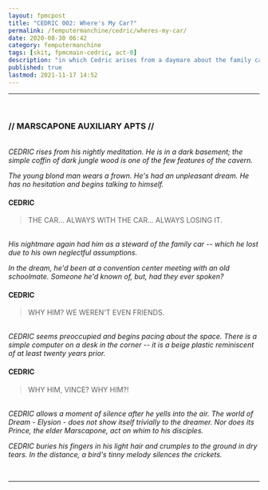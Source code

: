 ```yaml
---
layout: fpmcpost
title: "CEDRIC 002: Where's My Car?"
permalink: /femputermanchine/cedric/wheres-my-car/
date: 2020-08-30 06:42
category: femputermanchine
tags: [skit, fpmcmain-cedric, act-0]
description: "in which Cedric arises from a daymare about the family car"
published: true
lastmod: 2021-11-17 14:52
---
```

[//]: # (  8/30/20  -added)
[//]: # ( 10/15/21  -linkout removed)
[//]: # ( 10/26/21  -formatting update)
[//]: # ( 11/03/21  -in which description added)
[//]: # ( 11/17/21  -placenames updated)

*****
<br>

### // MARSCAPONE AUXILIARY APTS //

<br><i>CEDRIC rises from his nightly meditation. He is in a dark basement; the simple coffin of dark jungle wood is one of the few features of the cavern.</i>

<i>The young blond man wears a frown. He's had an unpleasant dream. He has no hesitation and begins talking to himself.</i>

#### CEDRIC 

> THE CAR... ALWAYS WITH THE CAR... ALWAYS LOSING IT.

<br><i>His nightmare again had him as a steward of the family car -- which he lost due to his own neglectful assumptions.</i>

<i>In the dream, he'd been at a convention center meeting with an old schoolmate. Someone he'd known of, but, had they ever spoken?</i>

#### CEDRIC

> WHY HIM? WE WEREN'T EVEN FRIENDS.

<br><i>CEDRIC seems preoccupied and begins pacing about the space. There is a simple computer on a desk in the corner -- it is a beige plastic reminiscent of at least twenty years prior. </i>

#### CEDRIC

> WHY HIM, VINCE? WHY HIM?!

<br><i>CEDRIC allows a moment of silence after he yells into the air. The world of Dream - Elysion - does not show itself trivially to the dreamer. Nor does its Prince, the elder Marscapone, act on whim to his disciples.</i>

<i>CEDRIC buries his fingers in his light hair and crumples to the ground in dry tears. In the distance, a bird's tinny melody silences the crickets.</i>

<BR>

*****

